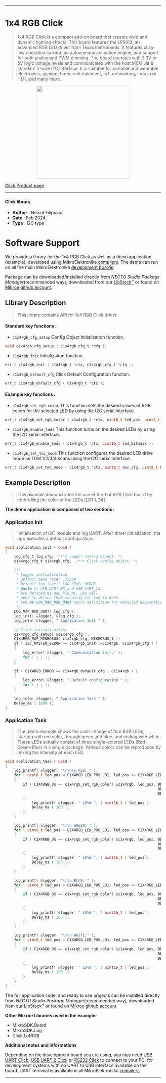 
---
# 1x4 RGB Click

> 1x4 RGB Click is a compact add-on board that creates vivid and dynamic lighting effects. This board features the LP5812, an advanced RGB LED driver from Texas Instruments. It features ultra-low operation current, an autonomous animation engine, and support for both analog and PWM dimming. The board operates with 3.3V or 5V logic voltage levels and communicates with the host MCU via a standard 2-wire I2C interface. It is suitable for portable and wearable electronics, gaming, home entertainment, IoT, networking, industrial HMI, and many more.

<p align="center">
  <img src="https://download.mikroe.com/images/click_for_ide/1x4rgb_click.png" height=300px>
</p>

[Click Product page](https://www.mikroe.com/1x4-rgb-click)

---


#### Click library

- **Author**        : Nenad Filipovic
- **Date**          : Feb 2024.
- **Type**          : I2C type


# Software Support

We provide a library for the 1x4 RGB Click
as well as a demo application (example), developed using MikroElektronika
[compilers](https://www.mikroe.com/necto-studio).
The demo can run on all the main MikroElektronika [development boards](https://www.mikroe.com/development-boards).

Package can be downloaded/installed directly from *NECTO Studio Package Manager*(recommended way), downloaded from our [LibStock&trade;](https://libstock.mikroe.com) or found on [Mikroe github account](https://github.com/MikroElektronika/mikrosdk_click_v2/tree/master/clicks).

## Library Description

> This library contains API for 1x4 RGB Click driver.

#### Standard key functions :

- `c1x4rgb_cfg_setup` Config Object Initialization function.
```c
void c1x4rgb_cfg_setup ( c1x4rgb_cfg_t *cfg );
```

- `c1x4rgb_init` Initialization function.
```c
err_t c1x4rgb_init ( c1x4rgb_t *ctx, c1x4rgb_cfg_t *cfg );
```

- `c1x4rgb_default_cfg` Click Default Configuration function.
```c
err_t c1x4rgb_default_cfg ( c1x4rgb_t *ctx );
```

#### Example key functions :

- `c1x4rgb_set_rgb_color` This function sets the desired values of RGB colors for the selected LED by using the I2C serial interface.
```c
err_t c1x4rgb_set_rgb_color ( c1x4rgb_t *ctx, uint8_t led_pos, uint8_t red, uint8_t green, uint8_t blue );
```

- `c1x4rgb_enable_leds` This function turns on the desired LEDs by using the I2C serial interface.
```c
err_t c1x4rgb_enable_leds ( c1x4rgb_t *ctx, uint16_t led_bitmask );
```

- `c1x4rgb_set_tmc_mode` This function configures the desired LED drive mode as TCM 1/2/3/4 scans using the I2C serial interface.
```c
err_t c1x4rgb_set_tmc_mode ( c1x4rgb_t *ctx, uint8_t dev_cfg, uint8_t mode );
```

## Example Description

> This example demonstrates the use of the 1x4 RGB Click board
> by controlling the color of the LEDs [LD1-LD4].

**The demo application is composed of two sections :**

### Application Init

> Initialization of I2C module and log UART.
> After driver initialization, the app executes a default configuration.

```c
void application_init ( void ) 
{
    log_cfg_t log_cfg;  /**< Logger config object. */
    c1x4rgb_cfg_t c1x4rgb_cfg;  /**< Click config object. */

    /** 
     * Logger initialization.
     * Default baud rate: 115200
     * Default log level: LOG_LEVEL_DEBUG
     * @note If USB_UART_RX and USB_UART_TX 
     * are defined as HAL_PIN_NC, you will 
     * need to define them manually for log to work. 
     * See @b LOG_MAP_USB_UART macro definition for detailed explanation.
     */
    LOG_MAP_USB_UART( log_cfg );
    log_init( &logger, &log_cfg );
    log_info( &logger, " Application Init " );

    // Click initialization.
    c1x4rgb_cfg_setup( &c1x4rgb_cfg );
    C1X4RGB_MAP_MIKROBUS( c1x4rgb_cfg, MIKROBUS_1 );
    if ( I2C_MASTER_ERROR == c1x4rgb_init( &c1x4rgb, &c1x4rgb_cfg ) ) 
    {
        log_error( &logger, " Communication init." );
        for ( ; ; );
    }
    
    if ( C1X4RGB_ERROR == c1x4rgb_default_cfg ( &c1x4rgb ) )
    {
        log_error( &logger, " Default configuration." );
        for ( ; ; );
    }
    
    log_info( &logger, " Application Task " );
    Delay_ms ( 1000 );
}
```

### Application Task

> The demo example shows the color change of four RGB LEDs, 
> starting with red color, through green and blue, and ending with white.
> These LEDs actually consist of three single-colored LEDs 
> (Red-Green-Blue) in a single package. 
> Various colors can be reproduced by mixing the intensity of each LED.

```c
void application_task ( void ) 
{
    log_printf( &logger, "\r\n\n RED: " );
    for ( uint8_t led_pos = C1X4RGB_LED_POS_LD1; led_pos <= C1X4RGB_LED_POS_LD4; led_pos++ )
    {
        if ( C1X4RGB_OK == c1x4rgb_set_rgb_color( &c1x4rgb, led_pos, DEMO_COLOR_INT_100, 
                                                                     DEMO_COLOR_INT_0, 
                                                                     DEMO_COLOR_INT_0 ) )
        {
            log_printf( &logger, " LD%d ", ( uint16_t ) led_pos );
            Delay_ms ( 100 );
        }
    }

    log_printf( &logger, "\r\n GREEN: " );
    for ( uint8_t led_pos = C1X4RGB_LED_POS_LD1; led_pos <= C1X4RGB_LED_POS_LD4; led_pos++ )
    {
        if ( C1X4RGB_OK == c1x4rgb_set_rgb_color( &c1x4rgb, led_pos, DEMO_COLOR_INT_0, 
                                                                     DEMO_COLOR_INT_100, 
                                                                     DEMO_COLOR_INT_0 ) )
        {
            log_printf( &logger, " LD%d ", ( uint16_t ) led_pos );
            Delay_ms ( 100 );
        }
    }

    log_printf( &logger, "\r\n BLUE: " );
    for ( uint8_t led_pos = C1X4RGB_LED_POS_LD1; led_pos <= C1X4RGB_LED_POS_LD4; led_pos++ )
    {
        if ( C1X4RGB_OK == c1x4rgb_set_rgb_color( &c1x4rgb, led_pos, DEMO_COLOR_INT_0, 
                                                                     DEMO_COLOR_INT_0, 
                                                                     DEMO_COLOR_INT_100 ) )
        {
            log_printf( &logger, " LD%d ", ( uint16_t ) led_pos );
            Delay_ms ( 100 );
        }
    }

    log_printf( &logger, "\r\n WHITE:" );
    for ( uint8_t led_pos = C1X4RGB_LED_POS_LD1; led_pos <= C1X4RGB_LED_POS_LD4; led_pos++ )
    {
        if ( C1X4RGB_OK == c1x4rgb_set_rgb_color( &c1x4rgb, led_pos, DEMO_COLOR_INT_100, 
                                                                     DEMO_COLOR_INT_100, 
                                                                     DEMO_COLOR_INT_100 ) )
        {
            log_printf( &logger, " LD%d ", ( uint16_t ) led_pos );
            Delay_ms ( 100 );
        }
    }
}
```

The full application code, and ready to use projects can be installed directly from *NECTO Studio Package Manager*(recommended way), downloaded from our [LibStock&trade;](https://libstock.mikroe.com) or found on [Mikroe github account](https://github.com/MikroElektronika/mikrosdk_click_v2/tree/master/clicks).

**Other Mikroe Libraries used in the example:**

- MikroSDK.Board
- MikroSDK.Log
- Click.1x4RGB

**Additional notes and informations**

Depending on the development board you are using, you may need
[USB UART Click](https://www.mikroe.com/usb-uart-click),
[USB UART 2 Click](https://www.mikroe.com/usb-uart-2-click) or
[RS232 Click](https://www.mikroe.com/rs232-click) to connect to your PC, for
development systems with no UART to USB interface available on the board. UART
terminal is available in all MikroElektronika
[compilers](https://shop.mikroe.com/compilers).

---
